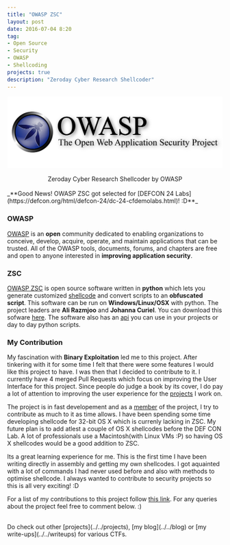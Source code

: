 ```yaml
---
title: "OWASP ZSC"
layout: post
date: 2016-07-04 8:20
tag:
- Open Source
- Security
- OWASP
- Shellcoding
projects: true
description: "Zeroday Cyber Research Shellcoder"
---
```


![Mozilla Logo](/assets/images/owasp.png)

<center>Zeroday Cyber Research Shellcoder by OWASP</center>

<br>
_**Good News! OWASP ZSC got selected for [DEFCON 24 Labs](https://defcon.org/html/defcon-24/dc-24-cfdemolabs.html)! :D**_

### OWASP

[OWASP](https://www.owasp.org/index.php/About_The_Open_Web_Application_Security_Project) is an **open** community dedicated to enabling organizations to conceive, develop, acquire, operate, and maintain applications that can be trusted. All of the OWASP tools, documents, forums, and chapters are free and open to anyone interested in **improving application security**.

### ZSC

[OWASP ZSC](https://www.owasp.org/index.php/OWASP_ZSC_Tool_Project) is open source software written in **python** which lets you generate customized [shellcode](https://en.wikipedia.org/wiki/Shellcode) and convert scripts to an **obfuscated script**. This software can be run on **Windows/Linux/OSX** with python. The project leaders are **Ali Razmjoo** and **Johanna Curiel**. You can download this sofware [here](http://zsc.z3r0d4y.com/download/). The software also has an [api](http://zsc.z3r0d4y.com/api/) you can use in your projects or day to day python scripts.

### My Contribution

My fascination with **Binary Exploitation** led me to this project. After tinkering with it for some time I felt that there were some features I would like this project to have. I was then that I decided to contribute to it. I currently have 4 merged Pull Requests which focus on improving the User Interface for this project. Since people do judge a book by its cover, I do pay a lot of attention to improving the user experience for the [projects](../) I work on.

The project is in fast developement and as a [member](https://www.owasp.org/index.php/OWASP_ZSC_Tool_Project#Contributors_.26_Main_Developers) of the project, I try to contribute as much to it as time allows.
I have been spending some time developing shellcode for 32-bit OS X which is currenly lacking in ZSC. My future plan is to add atlest a couple of OS X shellcodes before the DEF CON Lab. A lot of professionals use a Macintosh(with Linux VMs :P) so having OS X shellcodes would be a good addition to ZSC.

Its a great learning experience for me. This is the first time I have been writing directly in assembly and getting my own shellcodes. I got aquainted with a lot of commands I had never used before and also with methods to optimise shellcode. I always wanted to contribute to security projects so this is all very exciting! :D

For a list of my contributions to this project follow [this link](https://github.com/zscproject/OWASP-ZSC/pulls?utf8=%E2%9C%93&q=is%3Apr%20author%3ACodeMaxx). For any queries about the project feel free to comment below. :)

<br>
Do check out other [projects](../../projects), [my blog](../../blog) or [my write-ups](../../writeups) for various CTFs.

